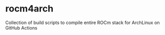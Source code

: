 # rocm4arch

Collection of build scripts to compile entire ROCm stack for ArchLinux on GitHub Actions
